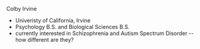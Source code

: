 Colby Irvine
- Univeristy of California, Irvine
- Psychology B.S. and Biological Sciences B.S.
- currently interested in Schizophrenia and Autism Spectrum Disorder -- how different are they?
